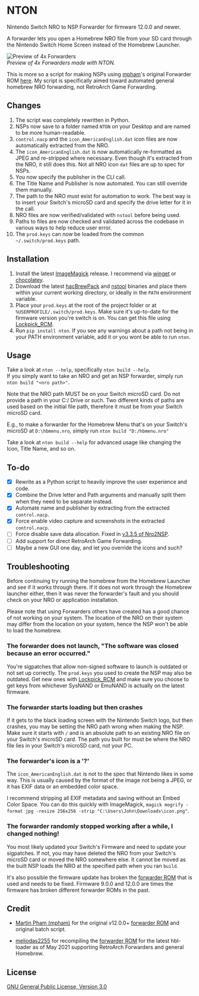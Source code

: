 # NTON

Nintendo Switch NRO to NSP Forwarder for firmware 12.0.0 and newer.

A forwarder lets you open a Homebrew NRO file from your SD card through the Nintendo Switch Home Screen instead
of the Homebrew Launcher.

![Preview of 4x Forwarders](https://user-images.githubusercontent.com/17136956/201314901-4a34a4dc-800b-44ba-beb8-333b6c37ebb6.jpg)  
*Preview of 4x Forwarders made with NTON.*

This is more so a script for making NSPs using [mpham]'s original Forwarder ROM [here][ROM].
My script is specifically aimed toward automated general homebrew NRO forwarding, not RetroArch Game Forwarding.

## Changes

1. The script was completely rewritten in Python.
2. NSPs now save to a folder named `NTON` on your Desktop and are named to be more human-readable.
3. `control.nacp` and the `icon_AmericanEnglish.dat` icon files are now automatically extracted from the NRO.
4. The `icon_AmericanEnglish.dat` is now automatically re-formatted as JPEG and re-stripped where necessary.
   Even though it's extracted from the NRO, it still does this. Not all NRO icon `dat` files are up to spec for NSPs.
5. You now specify the publisher in the CLI call.
6. The Title Name and Publisher is now automated. You can still override them manually.
7. The path to the NRO must exist for automation to work. The best way is to insert your Switch's microSD card
   and specify the drive letter for it in the call.
8. NRO files are now verified/validated with `nstool` before being used.
9. Paths to files are now checked and validated across the codebase in various ways to help reduce user error.
10. The `prod.keys` can now be loaded from the common `~/.switch/prod.keys` path.

## Installation

1. Install the latest [ImageMagick] release. I recommend via [winget] or [chocolatey].
2. Download the latest [hacBrewPack] and [nstool] binaries and place them within your current working directory, or
   ideally in the `PATH` environment variable.
3. Place your `prod.keys` at the root of the project folder or at `%USERPROFILE/.switch/prod.keys`. Make sure it's
   up-to-date for the firmware version you're switch is on. You can get this file using [Lockpick_RCM].
4. Run `pip install nton`. If you see any warnings about a path not being in your PATH environment variable, add it
   or you wont be able to run `nton`.

  [ImageMagick]: <https://imagemagick.org/script/download.php>
  [winget]: <https://winget.run>
  [chocolatey]: <https://chocolatey.org>
  [hacBrewPack]: <https://github.com/The-4n/hacBrewPack>
  [nstool]: <https://github.com/jakcron/nstool>
  [Lockpick_RCM]: <https://github.com/shchmue/Lockpick_RCM>

## Usage

Take a look at `nton --help`, specifically `nton build --help`.  
If you simply want to take an NRO and get an NSP forwarder, simply run `nton build "<nro path>"`.

Note that the NRO path MUST be on your Switch microSD card. Do not provide a path in your C:/ Drive or such.
Two different kinds of paths are used based on the initial file path, therefore it must be from your Switch microSD
card.

E.g., to make a forwarder for the Homebrew Menu that's on your Switch's microSD at `D:\hbmenu.nro`, simply run
`nton build "D:/hbmenu.nro"`

Take a look at `nton build --help` for advanced usage like changing the Icon, Title Name, and so on.

## To-do

- [X] Rewrite as a Python script to heavily improve the user experience and code.
- [X] Combine the Drive letter and Path arguments and manually split them when they need to be separate instead.
- [X] Automate name and publisher by extracting from the extracted `control.nacp`.
- [X] Force enable video capture and screenshots in the extracted `control.nacp`.
- [ ] Force disable save data allocation. Fixed in [v3.3.5 of Nro2NSP](https://github.com/Root-MtX/Nro2Nsp/releases/tag/3.3.5).
- [ ] Add support for direct RetroArch Game Forwarding.
- [ ] Maybe a new GUI one day, and let you override the icons and such?

## Troubleshooting

Before continuing try running the homebrew from the Homebrew Launcher and see if it works through there.
If it does not work through the Homebrew launcher either, then it was never the forwarder's fault and you should
check on your NRO or application installation.

Please note that using Forwarders others have created has a good chance of not working on your system.
The location of the NRO on their system may differ from the location on your system, hence the NSP won't be able
to load the homebrew.

### The forwarder does not launch, "The software was closed because an error occurred."

You're sigpatches that allow non-signed software to launch is outdated or not set up correctly.
The `prod.keys` you used to create the NSP may also be outdated. Get new ones with [Lockpick_RCM] and
make sure you choose to get keys from whichever SysNAND or EmuNAND is actually on the latest firmware.

### The forwarder starts loading but then crashes

If it gets to the black loading screen with the Nintendo Switch logo, but then crashes, you may be setting
the NRO path wrong when making the NSP. Make sure it starts with `/` and is an absolute path to an existing
NRO file on your Switch's microSD card. The path you built for must be where the NRO file lies in your Switch's
microSD card, not your PC.

### The forwarder's icon is a '?'

The `icon_AmericanEnglish.dat` is not to the spec that Nintendo likes in some way. This is usually caused by the format of the
image not being a JPEG, or it has EXIF data or an embedded color space.

I recommend stripping all EXIF metadata and saving without an Embed Color Space. You can do this quickly with ImageMagick,
`magick mogrify -format jpg -resize 256x256 -strip "C:\Users\John\Downloads\icon.png"`.

### The forwarder randomly stopped working after a while, I changed nothing!

You most likely updated your Switch's Firmware and need to update your sigpatches. If not, you may have deleted the NRO from
your Switch's microSD card or moved the NRO somewhere else. It cannot be moved as the built NSP loads the NRO at the specified
path when you ran `build`.

It's also possible the firmware update has broken the [forwarder ROM][ROM] that is used and needs to be fixed.
Firmware 9.0.0 and 12.0.0 are times the firmware has broken different forwarder ROMs in the past.

## Credit

- [Martin Pham (mpham)][mpham] for the original v12.0.0+ [forwarder ROM][ROM] and original batch script.
- [meliodas2255] for recompiling the [forwarder ROM][ROM] for the latest hbl-loader as of May 2021 supporting RetroArch Forwarders and general Homebrew.

  [mpham]: <https://gbatemp.net/members/mpham.537130>
  [meliodas2255]: <https://gbatemp.net/members/meliodas2255.410353>
  [ROM]: <https://gitlab.com/martinpham/NSP-Forwarder>

## License

[GNU General Public License, Version 3.0](LICENSE)
